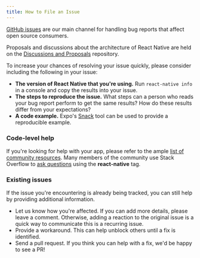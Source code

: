 ```yaml
---
title: How to File an Issue
---
```


[GitHub issues](https://github.com/facebook/react-native/issues) are our main channel for handling bug reports that affect open source consumers.

Proposals and discussions about the architecture of React Native are held on the [Discussions and Proposals](https://github.com/react-native-community/discussions-and-proposals) repository.

To increase your chances of resolving your issue quickly, please consider including the following in your issue:

- **The version of React Native that you're using.** Run `react-native info` in a console and copy the results into your issue.
- **The steps to reproduce the issue.** What steps can a person who reads your bug report perform to get the same results? How do these results differ from your expectations?
- **A code example.** Expo's [Snack](https://snack.expo.io/) tool can be used to provide a reproducible example.

### Code-level help

If you're looking for help with your app, please refer to the ample [list of community resources](/community). Many members of the community use Stack Overflow to [ask questions](https://stackoverflow.com/questions/tagged/react-native?sort=frequent) using the **react-native** tag.

### Existing issues

If the issue you're encountering is already being tracked, you can still help by providing additional information.

- Let us know how you're affected. If you can add more details, please leave a comment. Otherwise, adding a reaction to the original issue is a quick way to communicate this is a recurring issue.
- Provide a workaround. This can help unblock others until a fix is identified.
- Send a pull request. If you think you can help with a fix, we'd be happy to see a PR!
